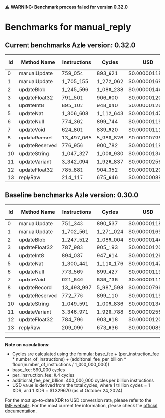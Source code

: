 ⚠️ **WARNING: Benchmark process failed for version 0.32.0**

# Benchmarks for manual_reply

## Current benchmarks Azle version: 0.32.0

| Id  | Method Name    | Instructions | Cycles    | USD           | USD/Million Calls | Change                            |
| --- | -------------- | ------------ | --------- | ------------- | ----------------- | --------------------------------- |
| 0   | manualUpdate   | 759_054      | 893_621   | $0.0000011882 | $1.18             | <font color="red">+7_711</font>   |
| 1   | manualUpdate   | 1_705_155    | 1_272_062 | $0.0000016914 | $1.69             | <font color="red">+2_594</font>   |
| 2   | updateBlob     | 1_245_596    | 1_088_238 | $0.0000014470 | $1.44             | <font color="green">-1_916</font> |
| 3   | updateFloat32  | 791_501      | 906_600   | $0.0000012055 | $1.20             | <font color="red">+3_518</font>   |
| 4   | updateInt8     | 895_102      | 948_040   | $0.0000012606 | $1.26             | <font color="red">+1_065</font>   |
| 5   | updateNat      | 1_306_608    | 1_112_643 | $0.0000014794 | $1.47             | <font color="red">+6_167</font>   |
| 6   | updateNull     | 774_362      | 899_744   | $0.0000011964 | $1.19             | <font color="red">+793</font>     |
| 7   | updateVoid     | 624_801      | 839_920   | $0.0000011168 | $1.11             | <font color="red">+2_955</font>   |
| 8   | updateRecord   | 13_497_065   | 5_988_826 | $0.0000079632 | $7.96             | <font color="red">+3_068</font>   |
| 9   | updateReserved | 776_956      | 900_782   | $0.0000011977 | $1.19             | <font color="red">+4_180</font>   |
| 10  | updateString   | 1_047_327    | 1_008_930 | $0.0000013415 | $1.34             | <font color="green">-2_264</font> |
| 11  | updateVariant  | 3_342_094    | 1_926_837 | $0.0000025621 | $2.56             | <font color="green">-4_877</font> |
| 12  | updateFloat32  | 785_881      | 904_352   | $0.0000012025 | $1.20             | <font color="red">+1_085</font>   |
| 13  | replyRaw       | 214_117      | 675_646   | $0.0000008984 | $0.89             | <font color="red">+5_027</font>   |

## Baseline benchmarks Azle version: 0.30.0

| Id  | Method Name    | Instructions | Cycles    | USD           | USD/Million Calls |
| --- | -------------- | ------------ | --------- | ------------- | ----------------- |
| 0   | manualUpdate   | 751_343      | 890_537   | $0.0000011841 | $1.18             |
| 1   | manualUpdate   | 1_702_561    | 1_271_024 | $0.0000016900 | $1.69             |
| 2   | updateBlob     | 1_247_512    | 1_089_004 | $0.0000014480 | $1.44             |
| 3   | updateFloat32  | 787_983      | 905_193   | $0.0000012036 | $1.20             |
| 4   | updateInt8     | 894_037      | 947_614   | $0.0000012600 | $1.26             |
| 5   | updateNat      | 1_300_441    | 1_110_176 | $0.0000014762 | $1.47             |
| 6   | updateNull     | 773_569      | 899_427   | $0.0000011959 | $1.19             |
| 7   | updateVoid     | 621_846      | 838_738   | $0.0000011152 | $1.11             |
| 8   | updateRecord   | 13_493_997   | 5_987_598 | $0.0000079615 | $7.96             |
| 9   | updateReserved | 772_776      | 899_110   | $0.0000011955 | $1.19             |
| 10  | updateString   | 1_049_591    | 1_009_836 | $0.0000013427 | $1.34             |
| 11  | updateVariant  | 3_346_971    | 1_928_788 | $0.0000025647 | $2.56             |
| 12  | updateFloat32  | 784_796      | 903_918   | $0.0000012019 | $1.20             |
| 13  | replyRaw       | 209_090      | 673_636   | $0.0000008957 | $0.89             |

---

**Note on calculations:**

- Cycles are calculated using the formula: base_fee + (per_instruction_fee \* number_of_instructions) + (additional_fee_per_billion \* floor(number_of_instructions / 1_000_000_000))
- base_fee: 590_000 cycles
- per_instruction_fee: 0.4 cycles
- additional_fee_per_billion: 400_000_000 cycles per billion instructions
- USD value is derived from the total cycles, where 1 trillion cycles = 1 XDR, and 1 XDR = $1.329670 (as of October 24, 2024)

For the most up-to-date XDR to USD conversion rate, please refer to the [IMF website](https://www.imf.org/external/np/fin/data/rms_sdrv.aspx).
For the most current fee information, please check the [official documentation](https://internetcomputer.org/docs/current/developer-docs/gas-cost#execution).
